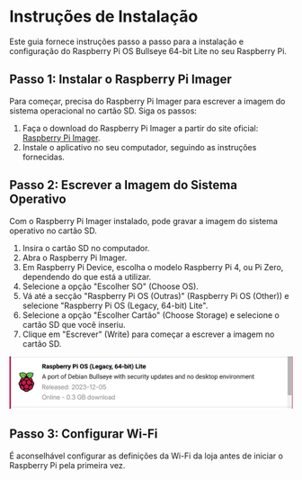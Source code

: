 # Instruções de Instalação

Este guia fornece instruções passo a passo para a instalação e configuração do Raspberry Pi OS Bullseye 64-bit Lite no seu Raspberry Pi.

## Passo 1: Instalar o Raspberry Pi Imager

Para começar, precisa do Raspberry Pi Imager para escrever a imagem do sistema operacional no cartão SD. Siga os passos:

1. Faça o download do Raspberry Pi Imager a partir do site oficial: [Raspberry Pi Imager](https://www.raspberrypi.org/software/).
2. Instale o aplicativo no seu computador, seguindo as instruções fornecidas.

## Passo 2: Escrever a Imagem do Sistema Operativo

Com o Raspberry Pi Imager instalado, pode gravar a imagem do sistema operativo no cartão SD.

1. Insira o cartão SD no computador.
2. Abra o Raspberry Pi Imager.
3. Em Raspberry Pi Device, escolha o modelo Raspberry Pi 4, ou Pi Zero, dependendo do que está a utilizar.
3. Selecione a opção "Escolher SO" (Choose OS).
4. Vá até a secção "Raspberry Pi OS (Outras)" (Raspberry Pi OS (Other)) e selecione "Raspberry Pi OS (Legacy, 64-bit) Lite".
5. Selecione a opção "Escolher Cartão" (Choose Storage) e selecione o cartão SD que você inseriu.
6. Clique em "Escrever" (Write) para começar a escrever a imagem no cartão SD.

![Exemplo de versão Debian Bullseye](/instructions/Debian_Bullseye_version.png)

## Passo 3: Configurar Wi-Fi

É aconselhável configurar as definições da Wi-Fi da loja antes de iniciar o Raspberry Pi pela primeira vez.


